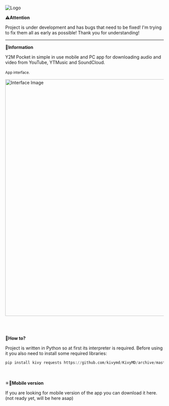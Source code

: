 ![Logo](https://files.catbox.moe/b3js8c.png)

⚠️**Attention**

Project is under development and has bugs that need to be fixed! I'm trying to fix them all as early as possible! Thank you for understanding!
______________  

📖**Information**

Y2M Pocket in simple in use mobile and PC app for downloading audio and video from YouTube, YTMusic and SoundCloud.
<br><br>
<sub>App interface.</sub>
<p align="left">
  <img src="https://files.catbox.moe/87z9w4.png" alt="Interface Image" width="750" heigh="400">
</p>

<br><br>

🧾**How to?**

Project is written in Python so at first its interpreter is required. Before using it you also need to install some required libraries:

```python
pip install kivy requests https://github.com/kivymd/KivyMD/archive/master.zip threading yt_dlp
```
<br><br>
✳📱**Mobile version**

If you are looking for mobile version of the app you can download it here. (not ready yet, will be here asap)
